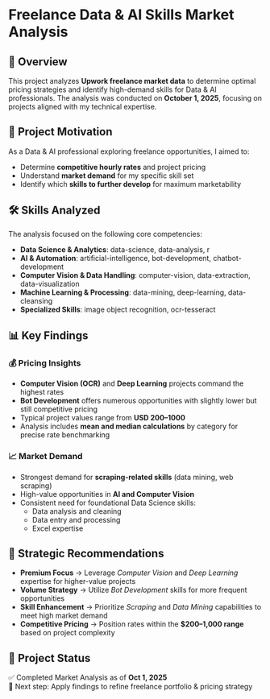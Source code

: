 # Freelance Data & AI Skills Market Analysis

## 📌 Overview  
This project analyzes **Upwork freelance market data** to determine optimal pricing strategies and identify high-demand skills for Data & AI professionals. The analysis was conducted on **October 1, 2025**, focusing on projects aligned with my technical expertise.  

## 🎯 Project Motivation  
As a Data & AI professional exploring freelance opportunities, I aimed to:  

- Determine **competitive hourly rates** and project pricing  
- Understand **market demand** for my specific skill set  
- Identify which **skills to further develop** for maximum marketability  

## 🛠 Skills Analyzed  
The analysis focused on the following core competencies:  

- **Data Science & Analytics**: data-science, data-analysis, r  
- **AI & Automation**: artificial-intelligence, bot-development, chatbot-development  
- **Computer Vision & Data Handling**: computer-vision, data-extraction, data-visualization  
- **Machine Learning & Processing**: data-mining, deep-learning, data-cleansing  
- **Specialized Skills**: image object recognition, ocr-tesseract  

## 📊 Key Findings  

### 💰 Pricing Insights  
- **Computer Vision (OCR)** and **Deep Learning** projects command the highest rates  
- **Bot Development** offers numerous opportunities with slightly lower but still competitive pricing  
- Typical project values range from **USD 200–1000**  
- Analysis includes **mean and median calculations** by category for precise rate benchmarking  

### 📈 Market Demand  
- Strongest demand for **scraping-related skills** (data mining, web scraping)  
- High-value opportunities in **AI and Computer Vision**  
- Consistent need for foundational Data Science skills:  
  - Data analysis and cleaning  
  - Data entry and processing  
  - Excel expertise  

## 🚀 Strategic Recommendations  

- **Premium Focus** → Leverage *Computer Vision* and *Deep Learning* expertise for higher-value projects  
- **Volume Strategy** → Utilize *Bot Development* skills for more frequent opportunities  
- **Skill Enhancement** → Prioritize *Scraping* and *Data Mining* capabilities to meet high market demand  
- **Competitive Pricing** → Position rates within the **$200–1,000 range** based on project complexity  

## 📂 Project Status  
✅ Completed Market Analysis as of **Oct 1, 2025**  
🔄 Next step: Apply findings to refine freelance portfolio & pricing strategy  

